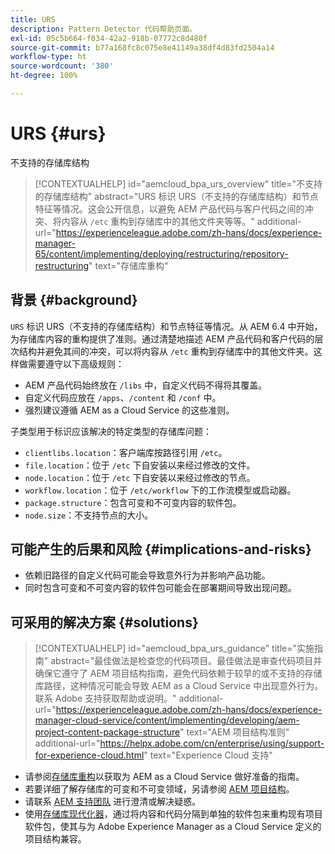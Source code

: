 ```yaml
---
title: URS
description: Pattern Detector 代码帮助页面。
exl-id: 05c5b664-f034-42a2-918b-07772c8d480f
source-git-commit: b77a168fc8c075e8e41149a38df4d83fd2504a14
workflow-type: ht
source-wordcount: '380'
ht-degree: 100%

---
```


# URS {#urs}

不支持的存储库结构

>[!CONTEXTUALHELP]
>id="aemcloud_bpa_urs_overview"
>title="不支持的存储库结构"
>abstract="URS 标识 URS（不支持的存储库结构）和节点特征等情况。这会公开信息，以避免 AEM 产品代码与客户代码之间的冲突、将内容从 `/etc` 重构到存储库中的其他文件夹等等。"
>additional-url="https://experienceleague.adobe.com/zh-hans/docs/experience-manager-65/content/implementing/deploying/restructuring/repository-restructuring" text="存储库重构"

## 背景 {#background}

`URS` 标识 URS（不支持的存储库结构）和节点特征等情况。从 AEM 6.4 中开始，为存储库内容的重构提供了准则。通过清楚地描述 AEM 产品代码和客户代码的层次结构并避免其间的冲突，可以将内容从 `/etc` 重构到存储库中的其他文件夹。这样做需要遵守以下高级规则：

* AEM 产品代码始终放在 `/libs` 中，自定义代码不得将其覆盖。
* 自定义代码应放在 `/apps`、`/content` 和 `/conf` 中。
* 强烈建议遵循 AEM as a Cloud Service 的这些准则。

子类型用于标识应该解决的特定类型的存储库问题：

* `clientlibs.location`：客户端库按路径引用 `/etc`。
* `file.location`：位于 `/etc` 下自安装以来经过修改的文件。
* `node.location`：位于 `/etc` 下自安装以来经过修改的节点。
* `workflow.location`：位于 `/etc/workflow` 下的工作流模型或启动器。
* `package.structure`：包含可变和不可变内容的软件包。
* `node.size`：不支持节点的大小。

## 可能产生的后果和风险 {#implications-and-risks}

* 依赖旧路径的自定义代码可能会导致意外行为并影响产品功能。
* 同时包含可变和不可变内容的软件包可能会在部署期间导致出现问题。

## 可采用的解决方案 {#solutions}

>[!CONTEXTUALHELP]
>id="aemcloud_bpa_urs_guidance"
>title="实施指南"
>abstract="最佳做法是检查您的代码项目。最佳做法是审查代码项目并确保它遵守了 AEM 项目结构指南，避免代码依赖于较早的或不支持的存储库路径，这种情况可能会导致 AEM as a Cloud Service 中出现意外行为。联系 Adobe 支持获取帮助或说明。"
>additional-url="https://experienceleague.adobe.com/zh-hans/docs/experience-manager-cloud-service/content/implementing/developing/aem-project-content-package-structure" text="AEM 项目结构准则"
>additional-url="https://helpx.adobe.com/cn/enterprise/using/support-for-experience-cloud.html" text="Experience Cloud 支持"

* 请参阅[存储库重构](https://experienceleague.adobe.com/zh-hans/docs/experience-manager-65/content/implementing/deploying/restructuring/repository-restructuring)以获取为 AEM as a Cloud Service 做好准备的指南。
* 若要详细了解存储库的可变和不可变领域，另请参阅 [AEM 项目结构](https://experienceleague.adobe.com/zh-hans/docs/experience-manager-cloud-service/content/implementing/developing/aem-project-content-package-structure)。
* 请联系 [AEM 支持团队](https://helpx.adobe.com/cn/enterprise/using/support-for-experience-cloud.html) 进行澄清或解决疑惑。
* 使用[存储库现代化器](https://experienceleague.adobe.com/zh-hans/docs/experience-manager-cloud-service/content/migration-journey/refactoring-tools/repo-modernizer#refactoring-tools)，通过将内容和代码分隔到单独的软件包来重构现有项目软件包，使其与为 Adobe Experience Manager as a Cloud Service 定义的项目结构兼容。
